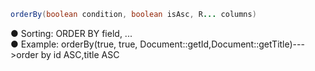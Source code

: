 ```java
orderBy(boolean condition, boolean isAsc, R... columns)
```
● Sorting: ORDER BY field, ...<br />● Example: orderBy(true, true, Document::getId,Document::getTitle)--->order by id ASC,title ASC

